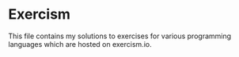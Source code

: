 # Exercism
This file contains my solutions to exercises for various programming languages which are hosted on exercism.io. 
